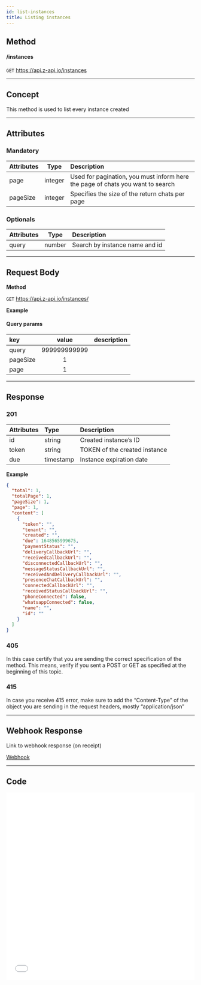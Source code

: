 ```yaml
---
id: list-instances
title: Listing instances 
---
```


## Method 

#### /instances

`GET` <https://api.z-api.io/instances>

---

## Concept

This method is used to list every instance created 

---

## Attributes
### Mandatory 

| Attributes| Type | Description |
| :-- | :-: | :-- |
| page | integer | Used for pagination, you must inform here the page of chats you want to search |
| pageSize | integer | Specifies the size of the return chats per page|

### Optionals

| Attributes|  Type  | Description                         |
| :-------- | :----: | :--------------------------------   |
| query     | number | Search by instance name and id      |

---

## Request Body

**Method**

`GET` <https://api.z-api.io/instances/>

**Example**

#### Query params

| key      |    value     | description |
| :------- | :----------: | :---------- |
| query    | 999999999999 |             |
| pageSize |      1       |             |
| page     |      1       |             |

---

## Response

### 201

| Attributes| Type      | Description                   |
| :-------- | :-------- | :---------------------------- |
| id        | string    | Created instance’s ID         |
| token     | string    | TOKEN of the created instance |
| due       | timestamp | Instance expiration date      |

**Example**

```json
{
  "total": 1,
  "totalPage": 1,
  "pageSize": 1,
  "page": 1,
  "content": [
    {
      "token": "",
      "tenant": "",
      "created": "",
      "due": 1648565999675,
      "paymentStatus": "",
      "deliveryCallbackUrl": "",
      "receivedCallbackUrl": "",
      "disconnectedCallbackUrl": "",
      "messageStatusCallbackUrl": "",
      "receivedAndDeliveryCallbackUrl": "",
      "presenceChatCallbackUrl": "",
      "connectedCallbackUrl": "",
      "receivedStatusCallbackUrl": "",
      "phoneConnected": false,
      "whatsappConnected": false,
      "name": "",
      "id": ""
    }
  ]
}
```

### 405

In this case certify that you are sending the correct specification of the method. This means, verify if you sent a POST or GET as specified at the beginning of this topic.

### 415

In case you receive 415 error, make sure to add the “Content-Type” of the object you are sending in the request headers, mostly “application/json”

---

## Webhook Response

Link to webhook response (on receipt)

[Webhook](../webhooks/on-message-received#response)

---

## Code

<iframe src="//api.apiembed.com/?source=https://raw.githubusercontent.com/Z-API/z-api-docs/main/json-examples/list-instances.json&targets=all" frameborder="0" scrolling="no" width="100%" height="500px" seamless></iframe>
